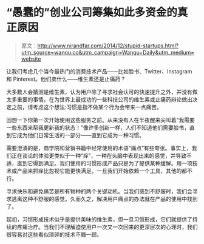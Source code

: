 # “愚蠢的”创业公司筹集如此多资金的真正原因

> 原文：<http://www.nirandfar.com/2014/12/stupid-startups.html?utm_source=wanqu.co&utm_campaign=Wanqu+Daily&utm_medium=website>

让我们考虑几个当今最热门的消费技术产品——比如脸书、Twitter、Instagram 和 Pinterest。他们卖什么——维生素还是止痛药？

大多数人会猜测是维生素，认为用户除了寻求社会认可的快速提升之外，并没有做太多重要的事情。在为世界上最成功的一些科技公司的维生素或止痛药辩论做出决定之前，请考虑这个想法:习惯是指不做某个行为会带来一点痛苦。

回想一下你第一次开始使用这些服务之前。从来没有人在半夜醒来尖叫着“我需要一些东西来帮我更新我的状态！”像许多创新一样，人们不知道他们需要脸书，直到它成为他们日常生活的一部分——直到它成为一种习惯。

需要澄清的是，商学院和营销书籍中经常使用的术语“痛点”有些夸张。事实上，我们正在谈论的体验更类似于一种“痒”，一种在头脑中表现出来的感觉，并导致不适，直到它得到满足。我们使用的习惯形成产品只是为了提供某种缓解。用一项技术或产品来抓痒比忽视它能更快满足。一旦我们开始依赖一个工具，其他的都不行。

寻求快乐和避免痛苦是所有物种的两个关键动机。当我们感到不舒服时，我们会寻求逃离这种不舒服的感觉。久而久之，解决用户痛点的办法就在产品的使用中找到了。

起初，习惯形成技术似乎是提供美味的维生素，但一旦习惯形成，它们就提供了持续的疼痛治疗。当我们不理解迫使用户一次又一次回来的更深层次的心理时，我们很容易对这些看似琐碎的技术不屑一顾。
